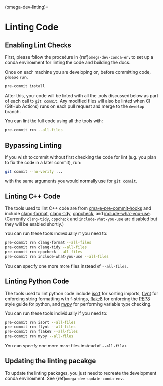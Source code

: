 (omega-dev-linting)=

# Linting Code

## Enabling Lint Checks

First, please follow the procedure in {ref}`omega-dev-conda-env` to set up a
conda environment for linting the code and building the docs.

Once on each machine you are developing on, before committing code, please run:
```bash
pre-commit install
```

After this, your code will be linted with all the tools discussed below as part
of each call to `git commit`. Any modified files will also be linted when CI
(GitHub Actions) runs on each pull request and merge to the `develop` branch.

You can lint the full code using all the tools with:
```bash
pre-commit run --all-files
``````

## Bypassing Linting

If you wish to commit without first checking the code for lint (e.g. you plan
to fix the code in a later commit), run:
```bash
git commit --no-verify ...
```
with the same arguments you would normally use for `git commit`.


## Linting C++ Code

The tools used to lint C++ code are from
[cmake-pre-commit-hooks](https://github.com/Takishima/cmake-pre-commit-hooks)
and include [clang-format](https://clang.llvm.org/docs/ClangFormat.html),
[clang-tidy](https://clang.llvm.org/extra/clang-tidy/),
[cppcheck](https://cppcheck.sourceforge.io/), and
[include-what-you-use](https://github.com/include-what-you-use/include-what-you-use).
(Currently `clang-tidy`, `cppcheck` and `include-what-you-use` are disabled
but they will be enabled shortly.)

You can run these tools individually if you need to:
```bash
pre-commit run clang-format --all-files
pre-commit run clang-tidy --all-files
pre-commit run cppcheck --all-files
pre-commit run include-what-you-use --all-files
```
You can specify one more more files instead of `--all-files`.

## Linting Python Code

The tools used to lint python code include
[isort](https://pycqa.github.io/isort/) for sorting imports,
[flynt](https://github.com/ikamensh/flynt) for enforcing string formatting
with f-strings,
[flake8](https://flake8.pycqa.org/en/latest/) for enforcing the
[PEP8](https://peps.python.org/pep-0008/) style guide for python, and
[mypy](https://mypy-lang.org/) for performing variable type checking.

You can run these tools individually if you need to:
```bash
pre-commit run isort --all-files
pre-commit run flynt --all-files
pre-commit run flake8 --all-files
pre-commit run mypy --all-files
```
You can specify one more more files instead of `--all-files`.

## Updating the linting pacakge

To update the linting packages, you just need to recreate the development
conda environment.  See {ref}`omega-dev-update-conda-env`.
